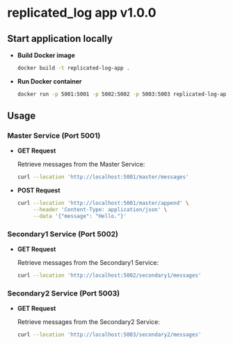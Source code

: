 # replicated_log app v1.0.0

## Start application locally

- **Build Docker image**

  ```bash
  docker build -t replicated-log-app .

- **Run Docker container**

  ```bash
  docker run -p 5001:5001 -p 5002:5002 -p 5003:5003 replicated-log-app

## Usage

### Master Service (Port 5001)

- **GET Request**

  Retrieve messages from the Master Service:

  ```bash
  curl --location 'http://localhost:5001/master/messages'
  
- **POST Request**

  ```bash
  curl --location 'http://localhost:5001/master/append' \
       --header 'Content-Type: application/json' \
       --data '{"message": "Hello."}'

### Secondary1 Service (Port 5002)

- **GET Request**

  Retrieve messages from the Secondary1 Service:

  ```bash
  curl --location 'http://localhost:5002/secondary1/messages'

### Secondary2 Service (Port 5003)

- **GET Request**

  Retrieve messages from the Secondary2 Service:

  ```bash
  curl --location 'http://localhost:5003/secondary2/messages'